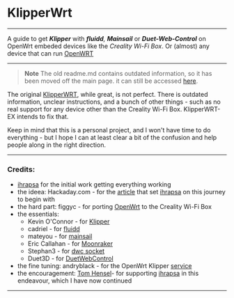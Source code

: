 # KlipperWrt
 ---------------------------------------------------------------------------------
 
 A guide to get _**Klipper**_ with _**fluidd**,_ _**Mainsail**_ or _**Duet-Web-Control**_ on OpenWrt embeded devices like the _Creality Wi-Fi Box_. Or (almost) any device that can run [OpenWRT](https://openwrt.org)
 
 ---------------------------------------------------------------------------------

> **Note**
> The old readme.md contains outdated information, so it has been moved off the main page. it can still be accessed [here](README.md.old).

The original [KlipperWRT](https://github.com/ihrapsa/KlipperWrt), while great, is not perfect. There is outdated information, unclear instructions, and a bunch of other things - such as no real support for any device other than the Creality Wi-Fi Box. KlipperWRT-EX intends to fix that.

Keep in mind that this is a personal project, and I won't have time to do everything - but I hope I can at least clear a bit of the confusion and help people along in the right direction.

--------------------------------------------------------------------------
### Credits:
* [ihrapsa](https://github.com/ihrapsa) for the initial work getting everything working
* the ideea: Hackaday.com - for the [article](https://hackaday.com/2020/12/28/teardown-creality-wifi-box) that set [ihrapsa](https://github.com/ihrapsa) on this journey to begin with
* the hard part: figgyc - for porting [OpenWrt](https://github.com/figgyc/openwrt/tree/wb01) to the Creality Wi-Fi Box
* the essentials: 
  - Kevin O'Connor - for [Klipper](https://github.com/KevinOConnor/klipper)
  - cadriel - for [fluidd](https://github.com/cadriel/fluidd)
  - mateyou - for [mainsail](https://github.com/meteyou/mainsail)  
  - Eric Callahan - for [Moonraker](https://github.com/Arksine/moonraker)
  - Stephan3 - for [dwc socket](https://github.com/Stephan3/dwc2-for-klipper-socket)
  - Duet3D - for [DuetWebControl](https://github.com/Duet3D/DuetWebControl)
* the fine tuning: andryblack - for the OpenWrt Klipper [service](https://github.com/andryblack/openwrt-build/tree/master/packages/klipper/files)
* the encouragement: [Tom Hensel](https://github.com/gretel)- for supporting [ihrapsa](https://github.com/ihrapsa) in this endeavour, which I have now continued

--------------------------------------------------------------------------
